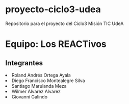 # proyecto-ciclo3-udea
Repositorio para el proyecto del Ciclo3 Misión TIC UdeA


<h1>Equipo: Los REACTivos</h1>

<h2>Integrantes</h2>

<li>Roland Andrés Ortega Ayala</li>
<li>Diego Francisco Montealegre Silva</li>
<li>Santiago Marulanda Meza</li>
<li>Wilmer Alvarez Alvarez</li>
<li>Giovanni Galindo</li>
